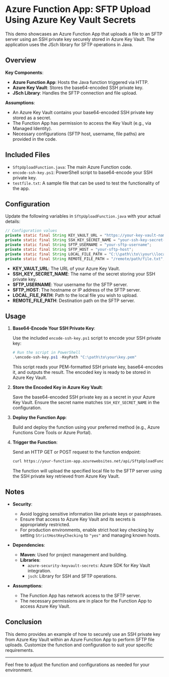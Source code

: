 # Azure Function App: SFTP Upload Using Azure Key Vault Secrets

This demo showcases an Azure Function App that uploads a file to an SFTP server using an SSH private key securely stored in Azure Key Vault. The application uses the JSch library for SFTP operations in Java.

## Overview

**Key Components**:

- **Azure Function App**: Hosts the Java function triggered via HTTP.
- **Azure Key Vault**: Stores the base64-encoded SSH private key.
- **JSch Library**: Handles the SFTP connection and file upload.

**Assumptions**:

- An Azure Key Vault contains your base64-encoded SSH private key stored as a secret.
- The Function App has permission to access the Key Vault (e.g., via Managed Identity).
- Necessary configurations (SFTP host, username, file paths) are provided in the code.

## Included Files

- `SftpUploadFunction.java`: The main Azure Function code.
- `encode-ssh-key.ps1`: PowerShell script to base64-encode your SSH private key.
- `testfile.txt`: A sample file that can be used to test the functionality of
  the app.

## Configuration

Update the following variables in `SftpUploadFunction.java` with your actual details:

```java
// Configuration values
private static final String KEY_VAULT_URL = "https://your-key-vault-name.vault.azure.net/";
private static final String SSH_KEY_SECRET_NAME = "your-ssh-key-secret-name";
private static final String SFTP_USERNAME = "your-sftp-username";
private static final String SFTP_HOST = "your-sftp-host";
private static final String LOCAL_FILE_PATH = "C:\\path\\to\\your\\local\\file.txt";
private static final String REMOTE_FILE_PATH = "/remote/path/file.txt";
```

- **KEY_VAULT_URL**: The URL of your Azure Key Vault.
- **SSH_KEY_SECRET_NAME**: The name of the secret storing your SSH private key.
- **SFTP_USERNAME**: Your username for the SFTP server.
- **SFTP_HOST**: The hostname or IP address of the SFTP server.
- **LOCAL_FILE_PATH**: Path to the local file you wish to upload.
- **REMOTE_FILE_PATH**: Destination path on the SFTP server.

## Usage

1. **Base64-Encode Your SSH Private Key**:

   Use the included `encode-ssh-key.ps1` script to encode your SSH private key:

   ```powershell
   # Run the script in PowerShell
   .\encode-ssh-key.ps1 -KeyPath "C:\path\to\your\key.pem"
   ```

   This script reads your PEM-formatted SSH private key, base64-encodes it, and outputs the result. The encoded key is ready to be stored in Azure Key Vault.

2. **Store the Encoded Key in Azure Key Vault**:

   Save the base64-encoded SSH private key as a secret in your Azure Key Vault. Ensure the secret name matches `SSH_KEY_SECRET_NAME` in the configuration.

3. **Deploy the Function App**:

   Build and deploy the function using your preferred method (e.g., Azure Functions Core Tools or Azure Portal).

4. **Trigger the Function**:

   Send an HTTP GET or POST request to the function endpoint:

   ```bash
   curl https://your-function-app.azurewebsites.net/api/SftpUploadFunction
   ```

   The function will upload the specified local file to the SFTP server using the SSH private key retrieved from Azure Key Vault.

## Notes

- **Security**:
  - Avoid logging sensitive information like private keys or passphrases.
  - Ensure that access to Azure Key Vault and its secrets is appropriately restricted.
  - For production environments, enable strict host key checking by setting `StrictHostKeyChecking` to `"yes"` and managing known hosts.

- **Dependencies**:
  - **Maven**: Used for project management and building.
  - **Libraries**:
    - `azure-security-keyvault-secrets`: Azure SDK for Key Vault integration.
    - `jsch`: Library for SSH and SFTP operations.

- **Assumptions**:
  - The Function App has network access to the SFTP server.
  - The necessary permissions are in place for the Function App to access Azure Key Vault.

## Conclusion

This demo provides an example of how to securely use an SSH private key from Azure Key Vault within an Azure Function App to perform SFTP file uploads. Customize the function and configuration to suit your specific requirements.

---

Feel free to adjust the function and configurations as needed for your environment.
